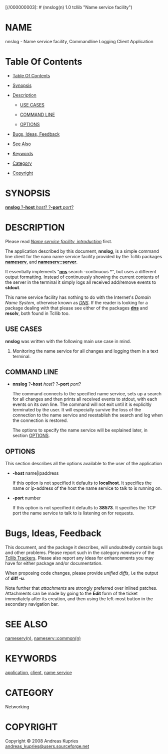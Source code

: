
[//000000001]: # (nnslog - Name service facility)
[//000000002]: # (Generated from file 'nnslog.man' by tcllib/doctools with format 'markdown')
[//000000003]: # (nnslog(n) 1.0 tcllib "Name service facility")

# NAME

nnslog - Name service facility, Commandline Logging Client Application

# <a name='toc'></a>Table Of Contents

  -  [Table Of Contents](#toc)

  -  [Synopsis](#synopsis)

  -  [Description](#section1)

      -  [USE CASES](#subsection1)

      -  [COMMAND LINE](#subsection2)

      -  [OPTIONS](#subsection3)

  -  [Bugs, Ideas, Feedback](#section2)

  -  [See Also](#see-also)

  -  [Keywords](#keywords)

  -  [Category](#category)

  -  [Copyright](#copyright)

# <a name='synopsis'></a>SYNOPSIS

[__nnslog__ ?__-host__ *host*? ?__-port__ *port*?](#1)  

# <a name='description'></a>DESCRIPTION

Please read *[Name service facility, introduction](../modules/nns/nns_intro.md)*
first.

The application described by this document, __nnslog__, is a simple command line
client for the nano name service facility provided by the Tcllib packages
__[nameserv](../modules/nns/nns_client.md)__, and
__[nameserv::server](../modules/nns/nns_server.md)__.

It essentially implements "__[nns](nns.md)__ search -continuous *", but uses a
different output formatting. Instead of continuously showing the current
contents of the server in the terminal it simply logs all received add/remove
events to __stdout__.

This name service facility has nothing to do with the Internet's *Domain Name
System*, otherwise known as *[DNS](../../../index.md#dns)*. If the reader is
looking for a package dealing with that please see either of the packages
__[dns](../modules/dns/tcllib_dns.md)__ and __resolv__, both found in Tcllib
too.

## <a name='subsection1'></a>USE CASES

__nnslog__ was written with the following main use case in mind.

  1. Monitoring the name service for all changes and logging them in a text
     terminal.

## <a name='subsection2'></a>COMMAND LINE

  - <a name='1'></a>__nnslog__ ?__-host__ *host*? ?__-port__ *port*?

    The command connects to the specified name service, sets up a search for all
    changes and then prints all received events to stdout, with each events on
    its own line. The command will not exit until it is explicitly terminated by
    the user. It will especially survive the loss of the connection to the name
    service and reestablish the search and log when the connection is restored.

    The options to specify the name service will be explained later, in section
    [OPTIONS](#subsection3).

## <a name='subsection3'></a>OPTIONS

This section describes all the options available to the user of the application

  - __-host__ name|ipaddress

    If this option is not specified it defaults to __localhost__. It specifies
    the name or ip-address of the host the name service to talk to is running
    on.

  - __-port__ number

    If this option is not specified it defaults to __38573__. It specifies the
    TCP port the name service to talk to is listening on for requests.

# <a name='section2'></a>Bugs, Ideas, Feedback

This document, and the package it describes, will undoubtedly contain bugs and
other problems. Please report such in the category *nameserv* of the [Tcllib
Trackers](http://core.tcl.tk/tcllib/reportlist). Please also report any ideas
for enhancements you may have for either package and/or documentation.

When proposing code changes, please provide *unified diffs*, i.e the output of
__diff -u__.

Note further that *attachments* are strongly preferred over inlined patches.
Attachments can be made by going to the __Edit__ form of the ticket immediately
after its creation, and then using the left-most button in the secondary
navigation bar.

# <a name='see-also'></a>SEE ALSO

[nameserv(n)](../modules/nns/nns_client.md),
[nameserv::common(n)](../modules/nns/nns_common.md)

# <a name='keywords'></a>KEYWORDS

[application](../../../index.md#application),
[client](../../../index.md#client), [name
service](../../../index.md#name_service)

# <a name='category'></a>CATEGORY

Networking

# <a name='copyright'></a>COPYRIGHT

Copyright &copy; 2008 Andreas Kupries <andreas_kupries@users.sourceforge.net>
